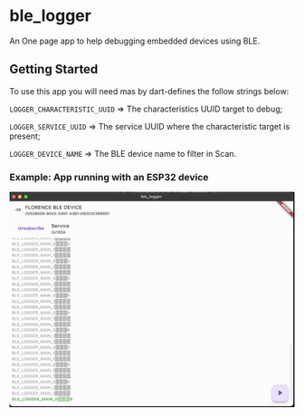 # ble_logger

An One page app to help debugging embedded devices using BLE.

## Getting Started

To use this app you will need mas by dart-defines the follow strings below:

`LOGGER_CHARACTERISTIC_UUID` => The characteristics UUID target to debug;

`LOGGER_SERVICE_UUID` => The service UUID where the characteristic target is present;

`LOGGER_DEVICE_NAME` => The BLE device name to filter in Scan.

### Example: App running with an ESP32 device

![APP](./assets/app.png?raw=true)
